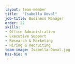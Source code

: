 ```yaml
---
layout: team-member
title:  "Isabella Doval"
job-title: Business Manager
order: 22
skills:
- Office Administration
- Executive Support
- Research & Marketing
- Hiring & Recruiting
team-image: Isabella-Doval.jpg
has-bio: N
---
```

